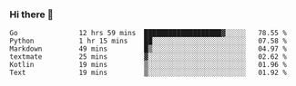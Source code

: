 ### Hi there 👋

<!--
**yeya24/yeya24** is a ✨ _special_ ✨ repository because its `README.md` (this file) appears on your GitHub profile.

Here are some ideas to get you started:

- 🔭 I’m currently working on ...
- 🌱 I’m currently learning ...
- 👯 I’m looking to collaborate on ...
- 🤔 I’m looking for help with ...
- 💬 Ask me about ...
- 📫 How to reach me: ...
- 😄 Pronouns: ...
- ⚡ Fun fact: ...
-->

<!--START_SECTION:waka-->

```text
Go               12 hrs 59 mins  ███████████████████▓░░░░░   78.55 %
Python           1 hr 15 mins    ██░░░░░░░░░░░░░░░░░░░░░░░   07.58 %
Markdown         49 mins         █▒░░░░░░░░░░░░░░░░░░░░░░░   04.97 %
textmate         25 mins         ▓░░░░░░░░░░░░░░░░░░░░░░░░   02.62 %
Kotlin           19 mins         ▒░░░░░░░░░░░░░░░░░░░░░░░░   01.96 %
Text             19 mins         ▒░░░░░░░░░░░░░░░░░░░░░░░░   01.92 %
```

<!--END_SECTION:waka-->
